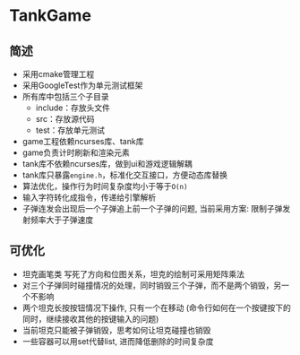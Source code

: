 # TankGame

## 简述

- 采用cmake管理工程
- 采用GoogleTest作为单元测试框架
- 所有库中包括三个子目录
  - include：存放头文件
  - src：存放源代码
  - test：存放单元测试
- game工程依赖ncurses库、tank库
- game负责计时刷新和渲染元素
- tank库不依赖ncurses库，做到ui和游戏逻辑解耦
- tank库只暴露`engine.h`，标准化交互接口，方便动态库替换
- 算法优化，操作行为时间复杂度均小于等于`O(n)`
- 输入字符转化成指令，传递给引擎解析
- 子弹连发会出现后一个子弹追上前一个子弹的问题, 当前采用方案: 限制子弹发射频率大于子弹速度

## 可优化

- 坦克画笔类 写死了方向和位图关系，坦克的绘制可采用矩阵乘法
- 对三个子弹同时碰撞情况的处理，同时销毁三个子弹，而不是两个销毁，另一个不影响
- 两个坦克长按按钮情况下操作, 只有一个在移动 (命令行如何在一个按键按下的同时，继续接收其他的按键输入的问题)
- 当前坦克只能被子弹销毁，思考如何让坦克碰撞也销毁
- 一些容器可以用set代替list, 进而降低删除的时间复杂度